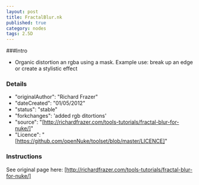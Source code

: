 ```yaml
---
layout: post
title: FractalBlur.nk
published: true
category: nodes
tags: 2.5D
---
```


###Intro
- Organic distortion an rgba using a mask. Example use: break up an edge or create a stylistic effect

### Details
- "originalAuthor": "Richard Frazer"
- "dateCreated": "01/05/2012"
- "status": "stable"
- "forkchanges": 'added rgb ditortions'
- "source": "[http://richardfrazer.com/tools-tutorials/fractal-blur-for-nuke/]"
- "Licence": "[https://github.com/openNuke/toolset/blob/master/LICENCE]"

### Instructions
See original page here: [http://richardfrazer.com/tools-tutorials/fractal-blur-for-nuke/]

